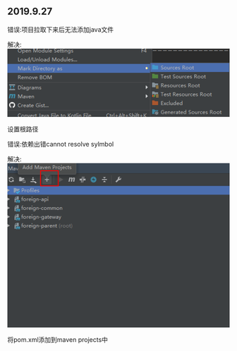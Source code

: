 ## 2019.9.27

错误:项目拉取下来后无法添加java文件

解决:![1569553857685](1569553857685.png)

设置根路径



错误:依赖出错cannot resolve sylmbol

解决:![1569553923600](1569553923600.png)

将pom.xml添加到maven projects中